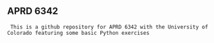 ## APRD 6342 ##


     This is a github repository for APRD 6342 with the University of Colorado featuring some basic Python exercises
